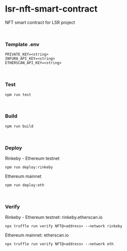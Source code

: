 # lsr-nft-smart-contract

NFT smart contract for LSR project

<br>

### Template .env
```
PRIVATE_KEY=<string>
INFURA_API_KEY=<string>
ETHERSCAN_API_KEY=<string>
```

<br>

### Test
```
npm run test
```

<br>

### Build

```
npm run build
```

<br>

### Deploy

Rinkeby - Ethereum testnet

```
npm run deploy:rinkeby
```

Ethereum mainnet
```
npm run deploy:eth
```

<br>

### Verify

Rinkeby - Ethereum testnet: rinkeby.etherscan.io
```
npx truffle run verify NFT@<address> --network rinkeby
```

Ethereum mainnet: etherscan.io
```
npx truffle run verify NFT@<address> --network eth
```
